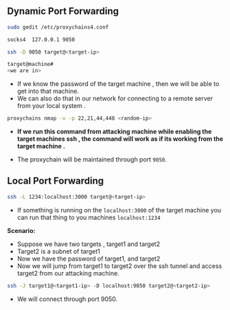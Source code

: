 ## Dynamic Port Forwarding

```sh
sudo gedit /etc/proxychains4.conf

socks4 	127.0.0.1 9050

ssh -D 9050 target@<target-ip>

target@machine#
<we are in>
```
- If we know the password of the target machine , then we will be able to get into that machine.
- We can also do that in our network for connecting to a remote server from your local system .

```sh
proxychains nmap -v -p 22,21,44,448 <random-ip>
```
- **If we run this command from attacking machine while enabling the target machines ssh , the command will work as if its working from the target machine .**

- The proxychain will be maintained through port `9050`.


## Local Port Forwarding

```sh
ssh -L 1234:localhost:3000 target@<target-ip>

```

- If something is running on the `localhost:3000` of the target machine you can run that thing to you machines `localhost:1234`  

**Scenario:**
- Suppose we have two targets , target1 and target2
- Target2 is a subnet of target1
- Now we have the password of target1, and target2
- Now we will jump from target1 to target2 over the ssh tunnel and access target2 from our attacking machine.

```sh
ssh -J target1@<target1-ip> -D localhost:9050 target2@<target2-ip>
```
- We will connect through port 9050.